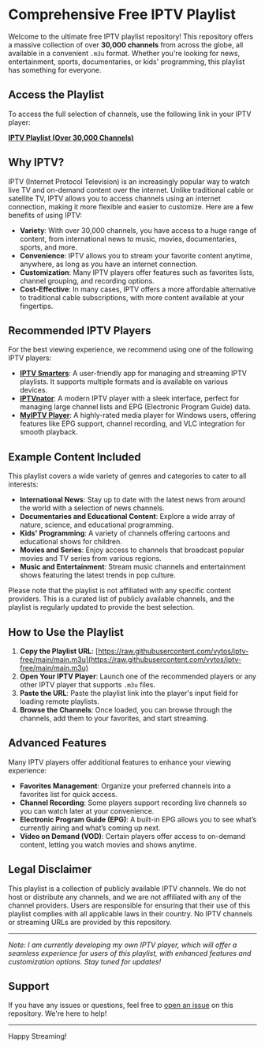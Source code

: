 # Comprehensive Free IPTV Playlist

Welcome to the ultimate free IPTV playlist repository! This repository offers a massive collection of over **30,000 channels** from across the globe, all available in a convenient `.m3u` format. Whether you're looking for news, entertainment, sports, documentaries, or kids' programming, this playlist has something for everyone.

## Access the Playlist

To access the full selection of channels, use the following link in your IPTV player:

**[IPTV Playlist (Over 30,000 Channels)](https://raw.githubusercontent.com/vytos/iptv-free/main/main.m3u)**

## Why IPTV?

IPTV (Internet Protocol Television) is an increasingly popular way to watch live TV and on-demand content over the internet. Unlike traditional cable or satellite TV, IPTV allows you to access channels using an internet connection, making it more flexible and easier to customize. Here are a few benefits of using IPTV:

- **Variety**: With over 30,000 channels, you have access to a huge range of content, from international news to music, movies, documentaries, sports, and more.
- **Convenience**: IPTV allows you to stream your favorite content anytime, anywhere, as long as you have an internet connection.
- **Customization**: Many IPTV players offer features such as favorites lists, channel grouping, and recording options.
- **Cost-Effective**: In many cases, IPTV offers a more affordable alternative to traditional cable subscriptions, with more content available at your fingertips.

## Recommended IPTV Players

For the best viewing experience, we recommend using one of the following IPTV players:

- **[IPTV Smarters](https://www.iptvsmarters.com/)**: A user-friendly app for managing and streaming IPTV playlists. It supports multiple formats and is available on various devices.
- **[IPTVnator](https://github.com/4gray/iptvnator)**: A modern IPTV player with a sleek interface, perfect for managing large channel lists and EPG (Electronic Program Guide) data.
- **[MyIPTV Player](https://www.microsoft.com/store/apps/9pjj2nmbf0tr)**: A highly-rated media player for Windows users, offering features like EPG support, channel recording, and VLC integration for smooth playback.

## Example Content Included

This playlist covers a wide variety of genres and categories to cater to all interests:

- **International News**: Stay up to date with the latest news from around the world with a selection of news channels.
- **Documentaries and Educational Content**: Explore a wide array of nature, science, and educational programming.
- **Kids' Programming**: A variety of channels offering cartoons and educational shows for children.
- **Movies and Series**: Enjoy access to channels that broadcast popular movies and TV series from various regions.
- **Music and Entertainment**: Stream music channels and entertainment shows featuring the latest trends in pop culture.
  
Please note that the playlist is not affiliated with any specific content providers. This is a curated list of publicly available channels, and the playlist is regularly updated to provide the best selection.

## How to Use the Playlist

1. **Copy the Playlist URL**: [https://raw.githubusercontent.com/vytos/iptv-free/main/main.m3u](https://raw.githubusercontent.com/vytos/iptv-free/main/main.m3u)
2. **Open Your IPTV Player**: Launch one of the recommended players or any other IPTV player that supports `.m3u` files.
3. **Paste the URL**: Paste the playlist link into the player's input field for loading remote playlists.
4. **Browse the Channels**: Once loaded, you can browse through the channels, add them to your favorites, and start streaming.

## Advanced Features

Many IPTV players offer additional features to enhance your viewing experience:

- **Favorites Management**: Organize your preferred channels into a favorites list for quick access.
- **Channel Recording**: Some players support recording live channels so you can watch later at your convenience.
- **Electronic Program Guide (EPG)**: A built-in EPG allows you to see what’s currently airing and what’s coming up next.
- **Video on Demand (VOD)**: Certain players offer access to on-demand content, letting you watch movies and shows anytime.

## Legal Disclaimer

This playlist is a collection of publicly available IPTV channels. We do not host or distribute any channels, and we are not affiliated with any of the channel providers. Users are responsible for ensuring that their use of this playlist complies with all applicable laws in their country. No IPTV channels or streaming URLs are provided by this repository.

---

*Note: I am currently developing my own IPTV player, which will offer a seamless experience for users of this playlist, with enhanced features and customization options. Stay tuned for updates!*

## Support

If you have any issues or questions, feel free to [open an issue](https://github.com/vytos/iptv-free/issues) on this repository. We're here to help!

---

Happy Streaming!
